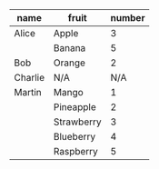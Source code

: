 
| name    | fruit | number |
| ------- | ----- | ------ |
| Alice | Apple | 3 |
|     | Banana | 5 |
| Bob | Orange | 2 |
| Charlie | N/A   | N/A   |
| Martin | Mango | 1 |
|     | Pineapple | 2 |
|     | Strawberry | 3 |
|     | Blueberry | 4 |
|     | Raspberry | 5 |
